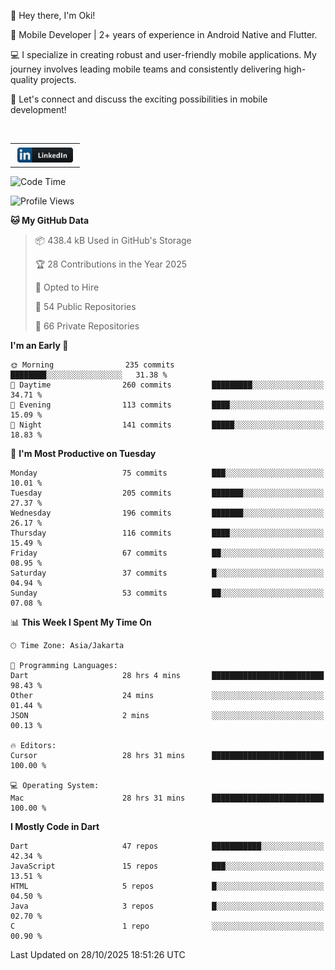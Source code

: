 <p>
 👋 Hey there, I'm Oki!

🚀 Mobile Developer | 2+ years of experience in Android Native and Flutter.

💻 I specialize in creating robust and user-friendly mobile applications. My journey involves leading mobile teams and consistently delivering high-quality projects.

🔗 Let's connect and discuss the exciting possibilities in mobile development!

<br>

<table style="border:none; border-collapse:collapse; cellspacing:0; cellpadding:0">
    <tr>
        <td>
           <a href="https://www.linkedin.com/in/oki-6ba305173/" target="_blank">
              <img src="https://github.com/inisialkey/inisialkey/blob/main/assets/linkedin.svg" alt="LinkedIn" style="vertical-align:top; margin:4px" height=24>
          </a>
        </td>
    </tr>
</table>

<!-- <br>

<!--START_SECTION:waka-->
![Code Time](http://img.shields.io/badge/Code%20Time-1%2C598%20hrs%204%20mins-blue)

![Profile Views](http://img.shields.io/badge/Profile%20Views-0-blue)

**🐱 My GitHub Data** 

> 📦 438.4 kB Used in GitHub's Storage 
 > 
> 🏆 28 Contributions in the Year 2025
 > 
> 💼 Opted to Hire
 > 
> 📜 54 Public Repositories 
 > 
> 🔑 66 Private Repositories 
 > 
**I'm an Early 🐤** 

```text
🌞 Morning                235 commits         ████████░░░░░░░░░░░░░░░░░   31.38 % 
🌆 Daytime                260 commits         █████████░░░░░░░░░░░░░░░░   34.71 % 
🌃 Evening                113 commits         ████░░░░░░░░░░░░░░░░░░░░░   15.09 % 
🌙 Night                  141 commits         █████░░░░░░░░░░░░░░░░░░░░   18.83 % 
```
📅 **I'm Most Productive on Tuesday** 

```text
Monday                   75 commits          ███░░░░░░░░░░░░░░░░░░░░░░   10.01 % 
Tuesday                  205 commits         ███████░░░░░░░░░░░░░░░░░░   27.37 % 
Wednesday                196 commits         ███████░░░░░░░░░░░░░░░░░░   26.17 % 
Thursday                 116 commits         ████░░░░░░░░░░░░░░░░░░░░░   15.49 % 
Friday                   67 commits          ██░░░░░░░░░░░░░░░░░░░░░░░   08.95 % 
Saturday                 37 commits          █░░░░░░░░░░░░░░░░░░░░░░░░   04.94 % 
Sunday                   53 commits          ██░░░░░░░░░░░░░░░░░░░░░░░   07.08 % 
```


📊 **This Week I Spent My Time On** 

```text
🕑︎ Time Zone: Asia/Jakarta

💬 Programming Languages: 
Dart                     28 hrs 4 mins       █████████████████████████   98.43 % 
Other                    24 mins             ░░░░░░░░░░░░░░░░░░░░░░░░░   01.44 % 
JSON                     2 mins              ░░░░░░░░░░░░░░░░░░░░░░░░░   00.13 % 

🔥 Editors: 
Cursor                   28 hrs 31 mins      █████████████████████████   100.00 % 

💻 Operating System: 
Mac                      28 hrs 31 mins      █████████████████████████   100.00 % 
```

**I Mostly Code in Dart** 

```text
Dart                     47 repos            ███████████░░░░░░░░░░░░░░   42.34 % 
JavaScript               15 repos            ███░░░░░░░░░░░░░░░░░░░░░░   13.51 % 
HTML                     5 repos             █░░░░░░░░░░░░░░░░░░░░░░░░   04.50 % 
Java                     3 repos             █░░░░░░░░░░░░░░░░░░░░░░░░   02.70 % 
C                        1 repo              ░░░░░░░░░░░░░░░░░░░░░░░░░   00.90 % 
```




 Last Updated on 28/10/2025 18:51:26 UTC
<!--END_SECTION:waka-->